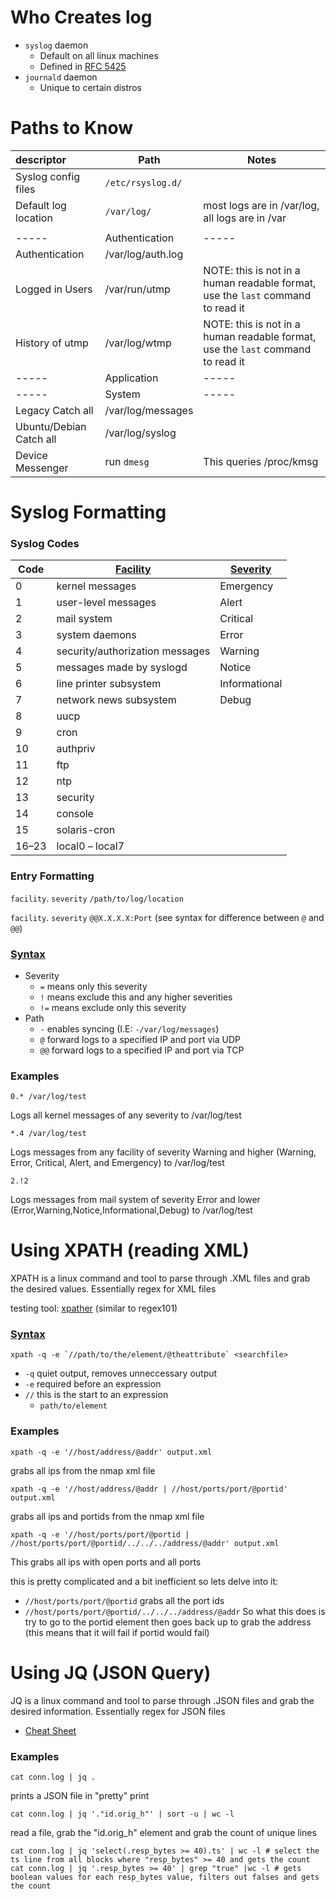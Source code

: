 # Who Creates log
- `syslog` daemon
  - Default on all linux machines
  - Defined in [RFC 5425](https://tools.ietf.org/html/rfc5424)
- `journald` daemon
  - Unique to certain distros

# Paths to Know
| descriptor | Path | Notes |
| :--- | ---- | ----- | 
| Syslog config files | `/etc/rsyslog.d/` | |
| Default log location | `/var/log/` | most logs are in /var/log, all logs are in /var |
| | | |
| ----- | Authentication | ----- |
| Authentication | /var/log/auth.log | |
| Logged in Users | /var/run/utmp | NOTE: this is not in a human readable format, use the `last` command to read it |
| History of utmp | /var/log/wtmp | NOTE: this is not in a human readable format, use the `last` command to read it |
| ----- | Application | ----- |
| ----- | System | ----- |
| Legacy Catch all | /var/log/messages | |
| Ubuntu/Debian Catch all | /var/log/syslog | |
| Device Messenger | run `dmesg` | This queries /proc/kmsg |

# Syslog Formatting

### Syslog Codes
| Code | [Facility](https://en.wikipedia.org/wiki/Syslog#Facility) | [Severity](https://en.wikipedia.org/wiki/Syslog#Severity_level) |
| ---- | -------- | -------- |
| 0 | kernel messages | Emergency |
| 1 | user-level messages | Alert |
| 2 | mail system | Critical |
| 3 | system daemons | Error |
| 4 | security/authorization messages | Warning |
| 5 | messages made by syslogd | Notice |
| 6 | line printer subsystem | Informational |
| 7 | network news subsystem | Debug |
| 8 	| uucp 	| |
| 9 	| cron 	| |
| 10 	| authpriv 	| |
| 11 	| ftp 	| |
| 12 	| ntp 	| |
| 13 	| security 	| |
| 14 	| console 	| |
| 15 	| solaris-cron 	| |
| 16–23 	| local0 – local7 	| |

### Entry Formatting
`facility`. `severity` `/path/to/log/location`


`facility`. `severity` `@@X.X.X.X:Port` (see syntax for difference between `@` and `@@`)


### [Syntax](https://man7.org/linux/man-pages/man5/rsyslog.conf.5.html)
- Severity
  - `=` means only this severity
  - `!` means exclude this and any higher severities
  - `!=` means exclude only this severity
- Path
  - `-` enables syncing (I.E: `-/var/log/messages`)
  - `@` forward logs to a specified IP and port via UDP
  - `@@` forward logs to a specified IP and port via TCP

### Examples
```
0.* /var/log/test
```
Logs all kernel messages of any severity to /var/log/test

```
*.4 /var/log/test
```
Logs messages from any facility of severity Warning and higher (Warning, Error, Critical, Alert, and Emergency) to /var/log/test

```
2.!2
```
Logs messages from mail system of severity Error and lower (Error,Warning,Notice,Informational,Debug) to /var/log/test

# Using XPATH (reading XML)
XPATH is a linux command and tool to parse through .XML files and grab the desired values. Essentially regex for XML files

testing tool: [xpather](http://xpather.com/) (similar to regex101)

### [Syntax](http://www.whitebeam.org/library/guide/TechNotes/xpath.rhtm)
```
xpath -q -e `//path/to/the/element/@theattribute` <searchfile>
```
- `-q` quiet output, removes unneccessary output
- `-e` required before an expression
- `//` this is the start to an expression
  - `path/to/element`

### Examples
```
xpath -q -e '//host/address/@addr' output.xml
```
grabs all ips from the nmap xml file

```
xpath -q -e '//host/address/@addr | //host/ports/port/@portid' output.xml
```
grabs all ips and portids from the nmap xml file

```
xpath -q -e '//host/ports/port/@portid | //host/ports/port/@portid/../../../address/@addr' output.xml
```
This grabs all ips with open ports and all ports

this is pretty complicated and a bit inefficient so lets delve into it:
- `//host/ports/port/@portid` grabs all the port ids
- `//host/ports/port/@portid/../../../address/@addr` So what this does is try to go to the portid element then goes back up to grab the address (this means that it will fail if portid would fail)


# Using JQ (JSON Query)
JQ is a linux command and tool to parse through .JSON files and grab the desired information. Essentially regex for JSON files

- [Cheat Sheet](https://cheat.sh/jq)

### Examples


```
cat conn.log | jq .
```
prints a JSON file in "pretty" print

```
cat conn.log | jq '."id.orig_h"' | sort -u | wc -l
```
read a file, grab the "id.orig_h" element and grab the count of unique lines

```
cat conn.log | jq 'select(.resp_bytes >= 40).ts' | wc -l # select the ts line from all blocks where "resp_bytes" >= 40 and gets the count
cat conn.log | jq '.resp_bytes >= 40' | grep "true" |wc -l # gets boolean values for each resp_bytes value, filters out falses and gets the count
```
